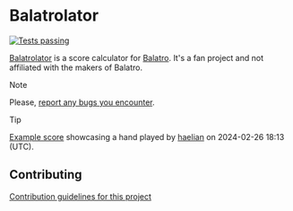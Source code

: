 # Balatrolator

[![Tests passing](https://github.com/kleinfreund/balatrolator/workflows/Tests/badge.svg)](https://github.com/kleinfreund/balatrolator/actions)

[Balatrolator](https://balatrolator.com/) is a score calculator for [Balatro](https://www.playbalatro.com/). It's a fan project and not affiliated with the makers of Balatro.

> [!NOTE]
> Please, [report any bugs you encounter](https://github.com/kleinfreund/balatrolator/issues/new/choose).

> [!TIP]
> [Example score](https://balatrolator.com/?state=D4iM3YFY1AaA3I5TUvU6AGOu+NACZD88EiA2UnAZkQoE58iA6QqM0Gk0g0JvFBYdcwWnhIJxcACxxJ0uQrh1Z8xIvViVuHlJ1wOy1UY0H1QA) showcasing a hand played by [haelian](https://twitch.tv/haelian) on 2024-02-26 18:13 (UTC).

## Contributing

[Contribution guidelines for this project](CONTRIBUTING.md)

